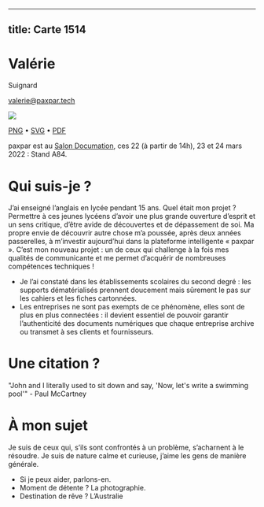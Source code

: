 
---
title: Carte 1514
---

# Valérie
Suignard



valerie@paxpar.tech


![](https://media.paxpar.tech/ludi/card_1514_recto.png)

[PNG](https://media.paxpar.tech/ludi/card_1514_recto.png) • [SVG](https://media.paxpar.tech/ludi/card_1514_recto.svg) • [PDF](https://media.paxpar.tech/ludi/card_1514_recto.pdf)

paxpar est au [Salon Documation](https://www.documation.fr/info_societe/527/paxpartech.html), ces 22 (à partir de 14h), 23 et 24 mars 2022 : Stand A84.
# Qui suis-je ?
J’ai enseigné l’anglais en lycée pendant 15 ans. Quel était mon projet ? Permettre à ces jeunes lycéens d’avoir une plus grande ouverture d’esprit et un sens critique, d’être avide de découvertes et de dépassement de soi. Ma propre envie de découvrir autre chose m’a poussée, après deux années passerelles, à m’investir aujourd’hui dans la plateforme intelligente « paxpar ». C’est mon nouveau projet : un de ceux qui challenge à la fois mes qualités de communicante et me permet d’acquérir de nombreuses compétences techniques !

  - Je l’ai constaté dans les établissements scolaires du second degré : les supports dématérialisés prennent doucement mais sûrement le pas sur les cahiers et les fiches cartonnées.
  - Les entreprises ne sont pas exempts de ce phénomène, elles sont de plus en plus connectées : il devient essentiel de pouvoir garantir l’authenticité des documents numériques que chaque entreprise archive ou transmet à ses clients et fournisseurs.

# Une citation ?
"John and I literally used to sit down and say, 'Now, let's write a swimming pool'" - Paul McCartney
# À mon sujet 
Je suis de ceux qui, s’ils sont confrontés à un problème, s’acharnent à le résoudre. Je suis de nature calme et curieuse, j’aime les gens de manière générale.
  - Si je peux aider, parlons-en.
  - Moment de détente ? La photographie.
  - Destination de rêve ? L’Australie


